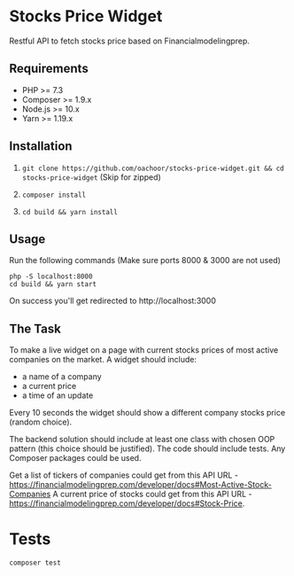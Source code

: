 # Stocks Price Widget

Restful API to fetch stocks price based on Financialmodelingprep.

## Requirements
- PHP >= 7.3
- Composer >= 1.9.x
- Node.js >= 10.x
- Yarn >= 1.19.x

## Installation

1. `git clone https://github.com/oachoor/stocks-price-widget.git && cd stocks-price-widget` (Skip for zipped)

2. `composer install`

3. `cd build && yarn install`

## Usage

Run the following commands (Make sure ports 8000 & 3000 are not used)
```
php -S localhost:8000
cd build && yarn start
```

On success you'll get redirected to http://localhost:3000

## The Task

To make a live widget on a page with current stocks prices of most active companies on the market. A widget should include:

- a name of a company
- a current price
- a time of an update

Every 10 seconds the widget should show a different company stocks price (random choice).

The backend solution should include at least one class with chosen OOP pattern (this choice should be justified). The code should include tests. Any Composer packages could be used.

Get a list of tickers of companies could get from this API URL - https://financialmodelingprep.com/developer/docs#Most-Active-Stock-Companies
A current price of stocks could get from this API URL - https://financialmodelingprep.com/developer/docs#Stock-Price.

# Tests

`composer test`
